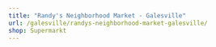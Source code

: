 ```yaml
---
title: "Randy's Neighborhood Market - Galesville"
url: /galesville/randys-neighborhood-market-galesville/
shop: Supermarkt
---
```

